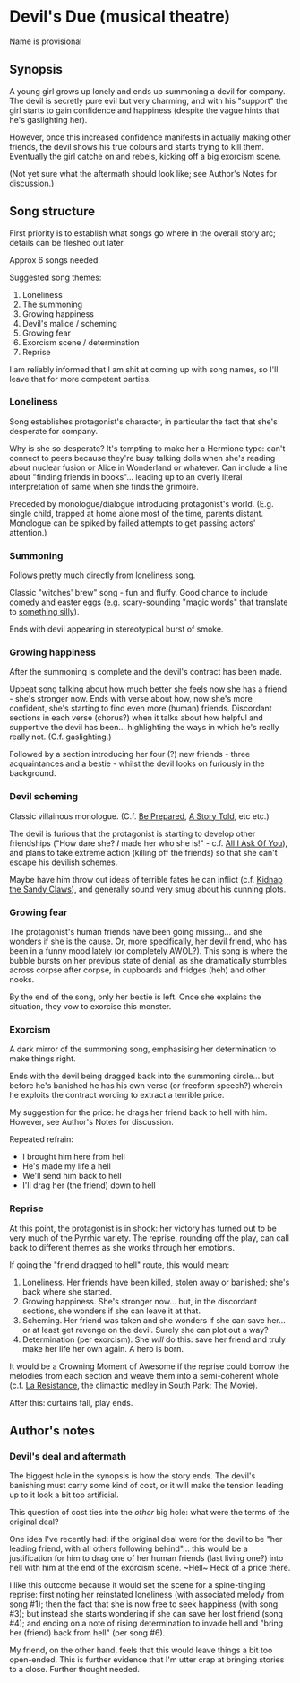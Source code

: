 # Devil's Due (musical theatre)

Name is provisional

## Synopsis

A young girl grows up lonely and ends up summoning a devil for company.  The devil is secretly pure evil but very charming, and with his "support" the girl starts to gain confidence and happiness (despite the vague hints that he's gaslighting her).

However, once this increased confidence manifests in actually making other friends, the devil shows his true colours and starts trying to kill them.  Eventually the girl catche on and rebels, kicking off a big exorcism scene.

(Not yet sure what the aftermath should look like; see Author's Notes for discussion.)

## Song structure

First priority is to establish what songs go where in the overall story arc; details can be fleshed out later.

Approx 6 songs needed.

Suggested song themes:

1. Loneliness
1. The summoning
1. Growing happiness
1. Devil's malice / scheming
1. Growing fear
1. Exorcism scene / determination
1. Reprise

I am reliably informed that I am shit at coming up with song names, so I'll leave that for more competent parties.

### Loneliness

Song establishes protagonist's character, in particular the fact that she's desperate for company.

Why is she so desperate?  It's tempting to make her a Hermione type: can't connect to peers because they're busy talking dolls when she's reading about nuclear fusion or Alice in Wonderland or whatever.  Can include a line about "finding friends in books"... leading up to an overly literal interpretation of same when she finds the grimoire.

Preceded by monologue/dialogue introducing protagonist's world.  (E.g. single child, trapped at home alone most of the time, parents distant.  Monologue can be spiked by failed attempts to get passing actors' attention.)

### Summoning

Follows pretty much directly from loneliness song.

Classic "witches' brew" song - fun and fluffy.  Good chance to include comedy and easter eggs (e.g. scary-sounding "magic words" that translate to [something silly](https://www.last.fm/music/Tool/_/Die+Eier+von+Satan/+wiki)).

Ends with devil appearing in stereotypical burst of smoke.

### Growing happiness

After the summoning is complete and the devil's contract has been made.

Upbeat song talking about how much better she feels now she has a friend - she's stronger now.  Ends with verse about how, now she's more confident, she's starting to find even more (human) friends.  Discordant sections in each verse (chorus?) when it talks about how helpful and supportive the devil has been... highlighting the ways in which he's really really not.  (C.f. gaslighting.)

Followed by a section introducing her four (?) new friends - three acquaintances and a bestie - whilst the devil looks on furiously in the background.

### Devil scheming

Classic villainous monologue.  (C.f. [Be Prepared](https://www.youtube.com/watch?v=zPUe7O3ODHQ), [A Story Told](https://www.youtube.com/watch?v=6_0eoWZO1OQ), etc etc.)

The devil is furious that the protagonist is starting to develop other friendships ("How dare she? *I* made her who she is!" - c.f. [All I Ask Of You](http://www.songlyrics.com/phantom-of-the-opera/all-i-ask-of-you-reprise-lyrics/)), and plans to take extreme action (killing off the friends) so that she can't escape his devilish schemes.

Maybe have him throw out ideas of terrible fates he can inflict (c.f. [Kidnap the Sandy Claws](https://www.youtube.com/watch?v=Ry7PcYtKPhA)), and generally sound very smug about his cunning plots.

### Growing fear

The protagonist's human friends have been going missing... and she wonders if she is the cause.  Or, more specifically, her devil friend, who has been in a funny mood lately (or completely AWOL?).  This song is where the bubble bursts on her previous state of denial, as she dramatically stumbles across corpse after corpse, in cupboards and fridges (heh) and other nooks.

By the end of the song, only her bestie is left.  Once she explains the situation, they vow to exorcise this monster.

### Exorcism

A dark mirror of the summoning song, emphasising her determination to make things right.

Ends with the devil being dragged back into the summoning circle... but before he's banished he has his own verse (or freeform speech?) wherein he exploits the contract wording to extract a terrible price.

My suggestion for the price: he drags her friend back to hell with him.  However, see Author's Notes for discussion.

Repeated refrain:

- I brought him here from hell
- He's made my life a hell
- We'll send him back to hell
- I'll drag her (the friend) down to hell

### Reprise

At this point, the protagonist is in shock: her victory has turned out to be very much of the Pyrrhic variety.  The reprise, rounding off the play, can call back to different themes as she works through her emotions.

If going the "friend dragged to hell" route, this would mean:

1. Loneliness.  Her friends have been killed, stolen away or banished; she's back where she started.
1. Growing happiness.  She's stronger now... but, in the discordant sections, she wonders if she can leave it at that.
1. Scheming.  Her friend was taken and she wonders if she can save her... or at least get revenge on the devil.  Surely she can plot out a way?
1. Determination (per exorcism).  She *will* do this: save her friend and truly make her life her own again.  A hero is born.

It would be a Crowning Moment of Awesome if the reprise could borrow the melodies from each section and weave them into a semi-coherent whole (c.f. [La Resistance](https://www.youtube.com/watch?v=LonKGuS9uuQ), the climactic medley in South Park: The Movie).

After this: curtains fall, play ends.

## Author's notes

### Devil's deal and aftermath

The biggest hole in the synopsis is how the story ends.  The devil's banishing must carry some kind of cost, or it will make the tension leading up to it look a bit too artificial.

This question of cost ties into the *other* big hole: what were the terms of the original deal?

One idea I've recently had: if the original deal were for the devil to be "her leading friend, with all others following behind"... this would be a justification for him to drag one of her human friends (last living one?) into hell with him at the end of the exorcism scene.  ~Hell~ Heck of a price there.

I like this outcome because it would set the scene for a spine-tingling reprise: first noting her reinstated loneliness (with associated melody from song #1); then the fact that she is now free to seek happiness (with song #3); but instead she starts wondering if she can save her lost friend (song #4); and ending on a note of rising determination to invade hell and "bring her (friend) back from hell" (per song #6).

My friend, on the other hand, feels that this would leave things a bit too open-ended.  This is further evidence that I'm utter crap at bringing stories to a close.  Further thought needed.

